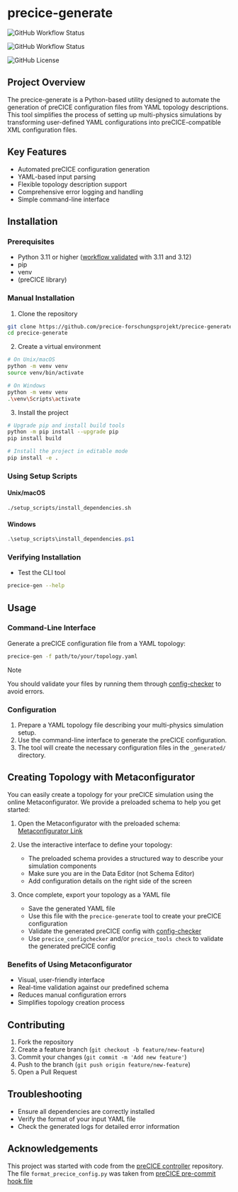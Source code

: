 # precice-generate

![GitHub Workflow Status](https://img.shields.io/github/actions/workflow/status/precice-forschungsprojekt/precice-generate/check.yml?label=Examples%20generation%20and%20validation%20using%20config-checker)

![GitHub Workflow Status](https://img.shields.io/github/actions/workflow/status/precice-forschungsprojekt/precice-generate/installation.yml?label=Installation%20Checker)

![GitHub License](https://img.shields.io/github/license/precice-forschungsprojekt/precice-generate)



## Project Overview

The precice-generate is a Python-based utility designed to automate the generation of preCICE configuration files from YAML topology descriptions. This tool simplifies the process of setting up multi-physics simulations by transforming user-defined YAML configurations into preCICE-compatible XML configuration files.

## Key Features

- Automated preCICE configuration generation
- YAML-based input parsing
- Flexible topology description support
- Comprehensive error logging and handling
- Simple command-line interface

## Installation

### Prerequisites
- Python 3.11 or higher ([workflow validated](https://github.com/precice-forschungsprojekt/precice-generate/actions/workflows/installation.yml) with 3.11 and 3.12)
- pip
- venv
- (preCICE library)

### Manual Installation

1. Clone the repository
```bash
git clone https://github.com/precice-forschungsprojekt/precice-generate.git
cd precice-generate
```

2. Create a virtual environment
```bash
# On Unix/macOS
python -m venv venv
source venv/bin/activate

# On Windows
python -m venv venv
.\venv\Scripts\activate
```

3. Install the project
```bash
# Upgrade pip and install build tools
python -m pip install --upgrade pip
pip install build

# Install the project in editable mode
pip install -e .
```

### Using Setup Scripts

#### Unix/macOS
```bash
./setup_scripts/install_dependencies.sh
```

#### Windows
```powershell
.\setup_scripts\install_dependencies.ps1
```

### Verifying Installation

- Test the CLI tool
```bash
precice-gen --help
```

## Usage

### Command-Line Interface

Generate a preCICE configuration file from a YAML topology:

```bash
precice-gen -f path/to/your/topology.yaml
```

> [!NOTE]
> You should validate your files by running them through [config-checker](https://github.com/precice-forschungsprojekt/config-checker) to avoid errors.

### Configuration

1. Prepare a YAML topology file describing your multi-physics simulation setup.
2. Use the command-line interface to generate the preCICE configuration.
3. The tool will create the necessary configuration files in the `_generated/` directory.

## Creating Topology with Metaconfigurator

You can easily create a topology for your preCICE simulation using the online Metaconfigurator. We provide a preloaded schema to help you get started:

1. Open the Metaconfigurator with the preloaded schema: [Metaconfigurator Link](https://metaconfigurator.github.io/meta-configurator/?schema=https://github.com/precice-forschungsprojekt/precice-generate/blob/main/schemas/topology-schema.json)

2. Use the interactive interface to define your topology:
   - The preloaded schema provides a structured way to describe your simulation components
   - Make sure you are in the Data Editor (not Schema Editor)
   - Add configuration details on the right side of the screen

3. Once complete, export your topology as a YAML file
   - Save the generated YAML file
   - Use this file with the `precice-generate` tool to create your preCICE configuration
   - Validate the generated preCICE config with [config-checker](https://github.com/precice-forschungsprojekt/config-checker)
   - Use `precice_configchecker` and/or `precice_tools check` to validate the generated preCICE config

### Benefits of Using Metaconfigurator
- Visual, user-friendly interface
- Real-time validation against our predefined schema
- Reduces manual configuration errors
- Simplifies topology creation process

## Contributing

1. Fork the repository
2. Create a feature branch (`git checkout -b feature/new-feature`)
3. Commit your changes (`git commit -m 'Add new feature'`)
4. Push to the branch (`git push origin feature/new-feature`)
5. Open a Pull Request

## Troubleshooting

- Ensure all dependencies are correctly installed
- Verify the format of your input YAML file
- Check the generated logs for detailed error information

## Acknowledgements

This project was started with code from the [preCICE controller](https://github.com/precice/controller) repository.
The file `format_precice_config.py` was taken from [preCICE pre-commit hook file](https://github.com/precice/precice-pre-commit-hooks/blob/main/format_precice_config/format_precice_config.py)
